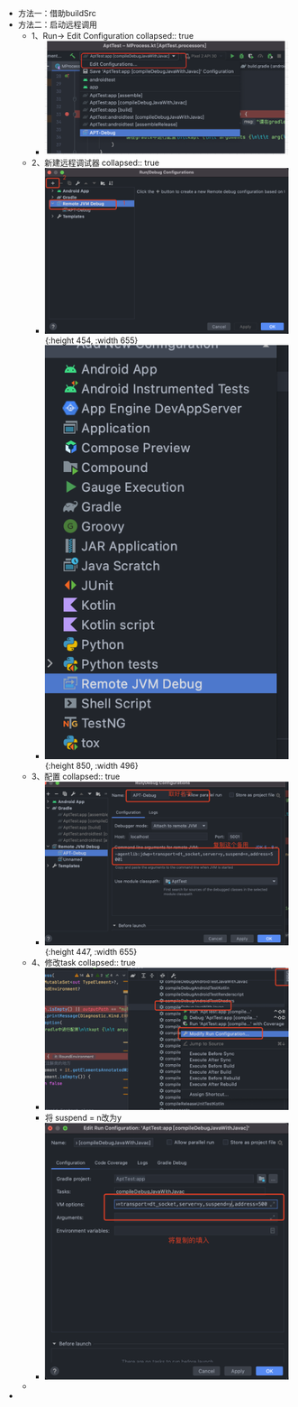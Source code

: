 - 方法一：借助buildSrc
- 方法二：启动远程调用
	- 1、Run-> Edit Configuration
	  collapsed:: true
		- ![image.png](../assets/image_1656397646365_0.png)
	- 2、新建远程调试器
	  collapsed:: true
		- ![image.png](../assets/image_1656398038260_0.png){:height 454, :width 655}
		- ![image.png](../assets/image_1656398182057_0.png){:height 850, :width 496}
	- 3、配置
	  collapsed:: true
		- ![image.png](../assets/image_1656398713483_0.png){:height 447, :width 655}
	- 4、修改task
	  collapsed:: true
		- ![image.png](../assets/image_1656398867425_0.png)
		- 将 suspend = n改为y
		- ![image.png](../assets/image_1656398948444_0.png)
	-
-